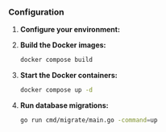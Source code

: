 ### Configuration

1.  **Configure your environment:**

2.  **Build the Docker images:**

    ```bash
    docker compose build
    ```

3.  **Start the Docker containers:**

    ```bash
    docker compose up -d
    ```

4.  **Run database migrations:**

    ```bash
    go run cmd/migrate/main.go -command=up
    ```
